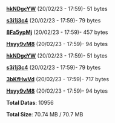 [**hkNDgcYW**](/data/hkNDgcYW.txt) (20/02/23 - 17:59)- 51 bytes

[**s3i1j3c4**](/data/s3i1j3c4.txt) (20/02/23 - 17:59)- 79 bytes

[**8Fa5ypMj**](/data/8Fa5ypMj.txt) (20/02/23 - 17:59)- 457 bytes

[**Hsyy9vM8**](/data/Hsyy9vM8.txt) (20/02/23 - 17:59)- 94 bytes

[**hkNDgcYW**](/data/hkNDgcYW.txt) (20/02/23 - 17:59)- 51 bytes

[**s3i1j3c4**](/data/s3i1j3c4.txt) (20/02/23 - 17:59)- 79 bytes

[**3bKfHwVd**](/data/3bKfHwVd.txt) (20/02/23 - 17:59)- 717 bytes

[**Hsyy9vM8**](/data/Hsyy9vM8.txt) (20/02/23 - 17:59)- 94 bytes

**Total Datas**: 10956

**Total Size**: 70.74 MB / 70.7 MB